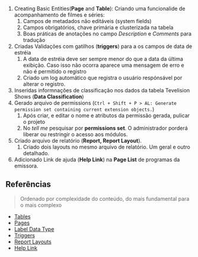1.  Creating Basic Entities(**Page** and **Table**): Criando uma funcionalide de acompanhamento de filmes e séries: 
    1.  Campos de metadados não editáveis (system fields)
    2.  Campos obrigatórios, chave primária e clusterizada na tabela
    3.  Boas práticas de anotações no campo _Description_ e _Comments_ para tradução
2.  Criadas Validações com gatilhos (**triggers**) para a os campos de data de estréia
    1.  A data de estréia deve ser sempre menor do que a data da última exibição. Caso isso não ocorra aparece uma mensagem de erro e não é permitido o registro
    2.  Criado um log automático que registra o usuário respónsável por alterar o registro.
3.  Inseridas informnações de classificação nos dados da tabela Tevelision Shows (**Data Classification**)
4.  Gerado arquivo de permissions (`Ctrl + Shift + P > AL: Generate permission set containing current extension objects.`)
    1.  Após criar, e editar o nome e atributos da permissão gerada, pulicar o projeto
    2.  No *tell me* pesquisar por **permissions set**. O administrador porderá liberar ou restringir o acesso aos módulos.
5.  Criado arquivo de relatório (**Report, Report Layout**).
    1.  Criado dois layouts no mesmo arquivo de relatório. Um geral e outro detalhado.
6.  Adicionado Link de ajuda (**Help Link**) na **Page List** de programas da emissora.


## Referências

>Ordenado por complexidade do conteúdo, do mais fundamental para o mais complexo
>

- [Tables](https://docs.microsoft.com/en-us/dynamics365/business-central/dev-itpro/developer/devenv-tables-overview)
- [Pages](https://docs.microsoft.com/en-us/dynamics365/business-central/dev-itpro/developer/devenv-pages-overview)
- [Label Data Type](https://learn.microsoft.com/en-us/dynamics365/business-central/dev-itpro/developer/methods-auto/label/label-data-type)
- [Triggers](https://docs.microsoft.com/en-us/dynamics365/business-central/dev-itpro/developer/triggers/devenv-triggers)
- [Report Layouts](https://learn.microsoft.com/en-us/dynamics365/business-central/ui-manage-report-layouts)
- [Help Link](https://learn.microsoft.com/en-us/dynamics365/business-central/dev-itpro/developer/devenv-adding-help-links-from-pages-tables-xmlports)